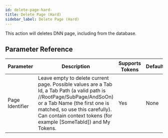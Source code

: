 ```yaml
---
id: delete-page-hard-
title: Delete Page (Hard)
sidebar_label: Delete Page (Hard)
---
```



This action will deletes DNN page, including from the database.

## Parameter Reference
| Parameter | Description | Supports Tokens | Default |
| -- | -- | -- | -- |
| Page Identifier | Leave empty to delete current page. Possible values are a Tab Id, a Tab Path (a valid path is //RootPage/SubPage/AndSoOn) or a Tab Name (the first one is matched, so use this carefully). Can contain context tokens (for example [SomeTabId]) and My Tokens. | Yes | None |
